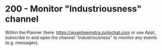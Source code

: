 # 200 - Monitor "Industriousness" channel

Within the Planner (here: https://wvanheemstra.zulipchat.com or use App), subscribe to and open the channel "Industriousness" to monitor any events (e.g. messages).
